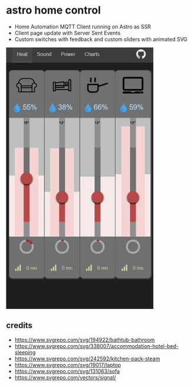 # astro home control

* Home Automation MQTT Client running on Astro as SSR
* Client page update with Server Sent Events
* Custom switches with feedback and custom sliders with animated SVG

<img src="./media/astro-home-control.png" width="400">

## credits
- https://www.svgrepo.com/svg/194922/bathtub-bathroom
- https://www.svgrepo.com/svg/338007/accommodation-hotel-bed-sleeping
- https://www.svgrepo.com/svg/242592/kitchen-pack-steam
- https://www.svgrepo.com/svg/19017/laptop
- https://www.svgrepo.com/svg/131063/sofa
- https://www.svgrepo.com/vectors/signal/
